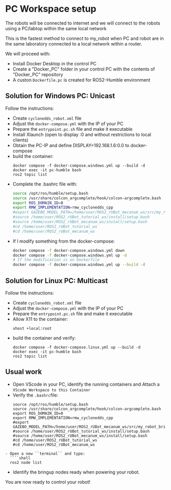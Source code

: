 # **PC Workspace setup**

The robots will be connected to internet and we will connect to the robots using a PC/labtop within the same local network

This is the fastest method to connect to my_robot when PC and robot are in the same laboratory connected to a local network within a router.

We will proceed with:
- Install Docker Desktop in the control PC 
- Create a "Docker_PC" folder in your control PC with the contents of "Docker_PC" repository
- A custon ``Dockerfile.pc`` is created for ROS2-Humble environment

## Solution for Windows PC: Unicast

Follow the instructions:
- Create `cyclonedds_robot.xml` file
- Adjust the `docker-compose.yml` with the IP of your PC
- Prepare the `entrypoint.pc.sh` file and make it executable
- Install Xlaunch (open to display :0 and without restrictions to local clients)
- Obtain the PC-IP and define DISPLAY=192.168.1.6:0.0 to docker-compose
- build the container:
  ````shell
  docker compose -f docker-compose.windows.yml up --build -d
  docker exec -it pc-humble bash
  ros2 topic list
  ````
- Complete the .bashrc file with:
  ````bash
  source /opt/ros/humble/setup.bash
  source /usr/share/colcon_argcomplete/hook/colcon-argcomplete.bash
  export ROS_DOMAIN_ID=0
  export RMW_IMPLEMENTATION=rmw_cyclonedds_cpp
  #export GAZEBO_MODEL_PATH=/home/user/ROS2_rUBot_mecanum_ws/src/my_robot_bringup/models:$GAZEBO_MODEL_PATH
  #source /home/user/ROS2_rUBot_tutorial_ws/install/setup.bash
  #source /home/user/ROS2_rUBot_mecanum_ws/install/setup.bash
  #cd /home/user/ROS2_rUBot_tutorial_ws
  #cd /home/user/ROS2_rUBot_mecanum_ws
  ````
- If I modify something from the docker-compose:
  ````bash
  docker compose -f docker-compose.windows.yml down
  docker compose -f docker-compose.windows.yml up -d
  # If the modification is on Dockerfile
  docker compose -f docker-compose.windows.yml up --build -d
  ````
  

## Solution for Linux PC: Multicast

Follow the instructions:
- Create `cyclonedds_robot.xml` file
- Adjust the `docker-compose.yml` with the IP of your PC
- Prepare the `entrypoint.pc.sh` file and make it executable
- Allow X11 to the container:
  ````shell
  xhost +local:root
  ````
- build the container and verify:
  ````shell
  docker compose -f docker-compose.linux.yml up --build -d
  docker exec -it pc-humble bash
  ros2 topic list
  ````

## Usual work
- Open VScode in your PC, identify the running containers and Attach a ``VScode Workspace to this Container``
- Verify the `.bashrc`file:
  ````shell
  source /opt/ros/humble/setup.bash
  source /usr/share/colcon_argcomplete/hook/colcon-argcomplete.bash
  export ROS_DOMAIN_ID=0
  export RMW_IMPLEMENTATION=rmw_cyclonedds_cpp
  #export GAZEBO_MODEL_PATH=/home/user/ROS2_rUBot_mecanum_ws/src/my_robot_bringup/models:$GAZEBO_MODEL_PATH
  #source /home/user/ROS2_rUBot_tutorial_ws/install/setup.bash
  #source /home/user/ROS2_rUBot_mecanum_ws/install/setup.bash
  #cd /home/user/ROS2_rUBot_tutorial_ws
  #cd /home/user/ROS2_rUBot_mecanum_ws
````
- Open a new ``terminal`` and type:
  ````shell
  ros2 node list
  ````
- Identify the bringup nodes ready when powering your robot.

You are now ready to control your robot!
